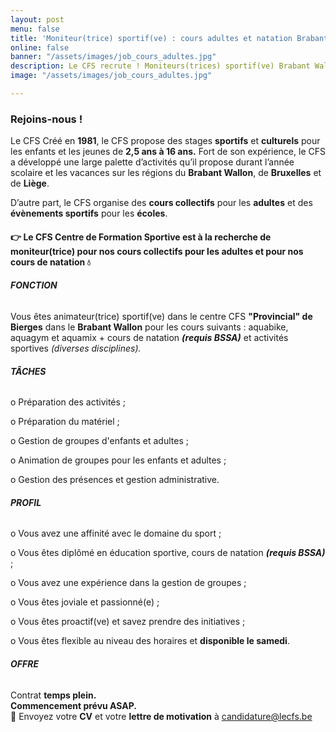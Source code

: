 ```yaml
---
layout: post
menu: false
title: 'Moniteur(trice) sportif(ve) : cours adultes et natation Brabant Wallon'
online: false
banner: "/assets/images/job_cours_adultes.jpg"
description: Le CFS recrute ! Moniteurs(trices) sportif(ve) Brabant Wallon
image: "/assets/images/job_cours_adultes.jpg"

---
```

### Rejoins-nous !

Le CFS Créé en **1981**, le CFS propose des stages **sportifs** et **culturels** pour les enfants et les jeunes de **2,5 ans à 16 ans.** Fort de son expérience, le CFS a développé une large palette d’activités qu’il propose durant l’année scolaire et les vacances sur les régions du **Brabant Wallon**, de **Bruxelles** et de **Liège**.

D’autre part, le CFS organise des **cours collectifs** pour les **adultes** et des **évènements sportifs** pour les **écoles**.

#### 👉 Le CFS Centre de Formation Sportive est à la recherche de **moniteur(trice)** pour nos **cours collectifs** pour les **adultes** et pour **nos cours de natation** **💧**

###### **FONCTION**

Vous êtes animateur(trice) sportif(ve) dans le centre CFS **"Provincial" de Bierges** dans le **Brabant Wallon** pour les cours suivants : aquabike, aquagym et aquamix + cours de natation **_(requis BSSA)_** et activités sportives _(diverses disciplines)._

###### **TÂCHES**

o Préparation des activités ;

o Préparation du matériel ;

o Gestion de groupes d'enfants et adultes ;

o Animation de groupes pour les enfants et adultes ;

o Gestion des présences et gestion administrative.

###### **PROFIL**

o Vous avez une affinité avec le domaine du sport ;

o Vous êtes diplômé en éducation sportive, cours de natation **_(requis BSSA)_** ;

o Vous avez une expérience dans la gestion de groupes ;

o Vous êtes joviale et passionné(e) ;

o Vous êtes proactif(ve) et savez prendre des initiatives ;

o Vous êtes flexible au niveau des horaires et **disponible le samedi**.

###### **OFFRE**

Contrat **temps plein.  
Commencement prévu ASAP.**  
📩 Envoyez votre **CV** et votre **lettre de motivation** à [candidature@lecfs.be](mailto:morgane@lecfs.be)